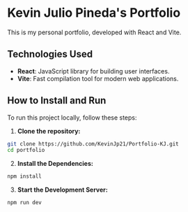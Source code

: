 # Kevin Julio Pineda's Portfolio

This is my personal portfolio, developed with React and Vite.

## Technologies Used

- **React**: JavaScript library for building user interfaces.
- **Vite**: Fast compilation tool for modern web applications.

## How to Install and Run

To run this project locally, follow these steps:

1. **Clone the repository:**
````bash
git clone https://github.com/KevinJp21/Portfolio-KJ.git
cd portfolio
````
2. **Install the Dependencies:** 
````bash
npm install
````
3. **Start the Development Server:**
````bash
npm run dev
